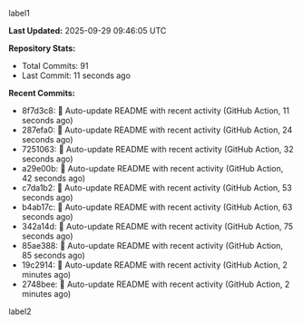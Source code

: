 
label1 
<!-- ACTIVITY_START -->
**Last Updated:** 2025-09-29 09:46:05 UTC

**Repository Stats:**
- Total Commits: 91
- Last Commit: 11 seconds ago

**Recent Commits:**
- 8f7d3c8: 🤖 Auto-update README with recent activity (GitHub Action, 11 seconds ago)
- 287efa0: 🤖 Auto-update README with recent activity (GitHub Action, 24 seconds ago)
- 7251063: 🤖 Auto-update README with recent activity (GitHub Action, 32 seconds ago)
- a29e00b: 🤖 Auto-update README with recent activity (GitHub Action, 42 seconds ago)
- c7da1b2: 🤖 Auto-update README with recent activity (GitHub Action, 53 seconds ago)
- b4ab17c: 🤖 Auto-update README with recent activity (GitHub Action, 63 seconds ago)
- 342a14d: 🤖 Auto-update README with recent activity (GitHub Action, 75 seconds ago)
- 85ae388: 🤖 Auto-update README with recent activity (GitHub Action, 85 seconds ago)
- 19c2914: 🤖 Auto-update README with recent activity (GitHub Action, 2 minutes ago)
- 2748bee: 🤖 Auto-update README with recent activity (GitHub Action, 2 minutes ago)
<!-- ACTIVITY_END -->

label2

